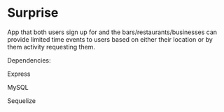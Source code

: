 # Surprise

App that both users sign up for and the bars/restaurants/businesses can provide limited time events to users based on either their location or by them activity requesting them.

Dependencies:

Express

MySQL

Sequelize

